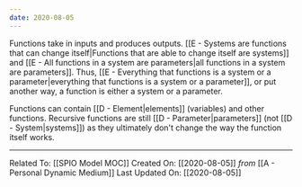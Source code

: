 ```yaml
---
date: 2020-08-05
---
```


Functions take in inputs and produces outputs. [[E - Systems are functions that can change itself|Functions that are able to change itself are systems]] and [[E - All functions in a system are parameters|all functions in a system are parameters]]. Thus, [[E - Everything that functions is a system or a parameter|everything that functions is a system or a parameter]], or put another way, a function is either a system or a parameter.  

Functions can contain [[D - Element|elements]] (variables) and other functions. Recursive functions are still [[D - Parameter|parameters]] (not [[D - System|systems]]) as they ultimately don't change the way the function itself works. 



---

Related To: [[SPIO Model MOC]]
Created On: [[2020-08-05]] *from* [[A - Personal Dynamic Medium]]
Last Updated On: [[2020-08-05]]